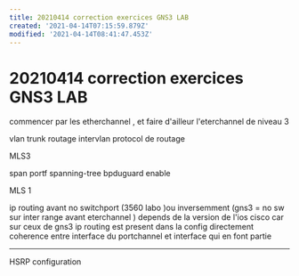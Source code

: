 ```yaml
---
title: 20210414 correction exercices GNS3 LAB
created: '2021-04-14T07:15:59.879Z'
modified: '2021-04-14T08:41:47.453Z'
---
```


# 20210414   correction exercices GNS3 LAB

commencer par les etherchannel , et faire d'ailleur l'eterchannel de niveau 3

vlan
trunk
routage intervlan
protocol de routage


MLS3


span portf
spanning-tree bpduguard enable


MLS 1

ip routing avant no switchport (3560 labo )ou inversemment (gns3 = no sw sur inter range avant eterchannel ) depends de la version de l'ios cisco car sur ceux de gns3 ip routing est present dans la config directement 
coherence entre interface du portchannel et interface qui en font partie




--------------------------------------------------------------------------------------------

HSRP 
configuration

 
